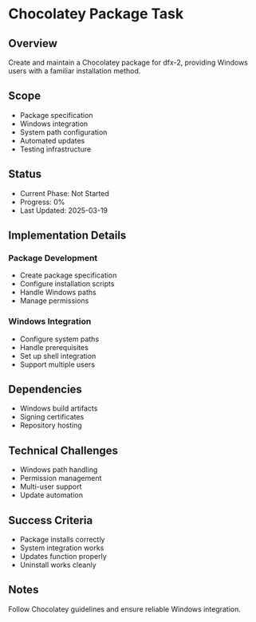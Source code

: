 # Chocolatey Package Task

## Overview

Create and maintain a Chocolatey package for dfx-2, providing Windows users with a familiar installation method.

## Scope

- Package specification
- Windows integration
- System path configuration
- Automated updates
- Testing infrastructure

## Status

- Current Phase: Not Started
- Progress: 0%
- Last Updated: 2025-03-19

## Implementation Details

### Package Development

- Create package specification
- Configure installation scripts
- Handle Windows paths
- Manage permissions

### Windows Integration

- Configure system paths
- Handle prerequisites
- Set up shell integration
- Support multiple users

## Dependencies

- Windows build artifacts
- Signing certificates
- Repository hosting

## Technical Challenges

- Windows path handling
- Permission management
- Multi-user support
- Update automation

## Success Criteria

- Package installs correctly
- System integration works
- Updates function properly
- Uninstall works cleanly

## Notes

Follow Chocolatey guidelines and ensure reliable Windows integration.
